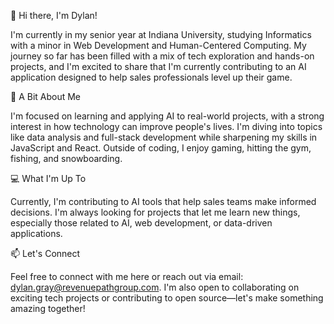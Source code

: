 👋 Hi there, I'm Dylan!

I'm currently in my senior year at Indiana University, studying Informatics with a minor in Web Development and Human-Centered Computing. My journey so far has been filled with a mix of tech exploration and hands-on projects, and I'm excited to share that I'm currently contributing to an AI application designed to help sales professionals level up their game.

🌱 A Bit About Me

I'm focused on learning and applying AI to real-world projects, with a strong interest in how technology can improve people's lives. I'm diving into topics like data analysis and full-stack development while sharpening my skills in JavaScript and React. Outside of coding, I enjoy gaming, hitting the gym, fishing, and snowboarding.

💻 What I'm Up To

Currently, I'm contributing to AI tools that help sales teams make informed decisions. I'm always looking for projects that let me learn new things, especially those related to AI, web development, or data-driven applications.

📫 Let's Connect

Feel free to connect with me here or reach out via email: dylan.gray@revenuepathgroup.com. I'm also open to collaborating on exciting tech projects or contributing to open source—let's make something amazing together!
